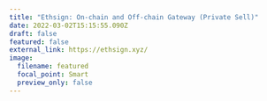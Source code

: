 ```yaml
---
title: "Ethsign: On-chain and Off-chain Gateway (Private Sell)"
date: 2022-03-02T15:15:55.090Z
draft: false
featured: false
external_link: https://ethsign.xyz/
image:
  filename: featured
  focal_point: Smart
  preview_only: false
---
```

